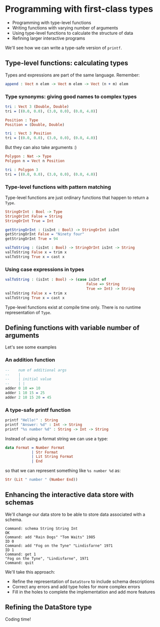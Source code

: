 # Programming with first-class types

- Programming with type-level functions
- Writing functions with varying number of arguments
- Using type-level functions to calculate the structure of data
- Refining larger interactive programs

We'll see how we can write a type-safe version of `printf`.

## Type-level functions: calculating types

Types and expressions are part of the same language. Remember:

```idris
append : Vect n elem -> Vect m elem -> Vect (n + m) elem
```

### Type synonyms: giving good names to complex types

```idris
tri : Vect 3 (Double, Double)
tri = [(0.0, 0.0), (3.0, 0.0), (0.0, 4.0)]

Position : Type
Position = (Double, Double)

tri : Vect 3 Position
tri = [(0.0, 0.0), (3.0, 0.0), (0.0, 4.0)]
```

But they can also take arguments :)

```idris
Polygon : Nat -> Type
Polygon n = Vect n Position

tri : Polygon 3
tri = [(0.0, 0.0), (3.0, 0.0), (0.0, 4.0)]
```

### Type-level functions with pattern matching

Type-level functions are just ordinary functions that happen to return a `Type`.

```idris
StringOrInt : Bool -> Type
StringOrInt False = String
StringOrInt True = Int

getStringOrInt : (isInt : Bool) -> StringOrInt isInt
getStringOrInt False = "Ninety four"
getStringOrInt True = 94

valToString : (isInt : Bool) -> StringOrInt isInt -> String
valToString False x = trim x
valToString True x = cast x
```

### Using case expressions in types

```idris
valToString : (isInt : Bool) -> (case isInt of
                                     False => String
                                     True => Int) -> String
valToString False x = trim x
valToString True x = cast x
```

Type-level functions exist at compile time only. There is no runtime
representation of `Type`.

## Defining functions with variable number of arguments

Let's see some examples

### An addition function

```idris
--    num of additional args
--    |
--    | initial value
--    | |
adder 0 10 => 10
adder 1 10 15 = 25
adder 2 10 15 20 = 45
```

### A type-safe printf function

```idris
printf "Hello!" : String
printf "Answer: %d" : Int -> String
printf "%s number %d" : String -> Int -> String
```

Instead of using a format string we can use a type:

```idris
data Format = Number Format
            | Str Format
            | Lit String Format
            | End
```

so that we can represent something like `%s number %d` as:

```idris
Str (Lit " number " (Number End))
```

## Enhancing the interactive data store with schemas

We'll change our data store to be able to store data associated with a
schema.

```
Command: schema String String Int
OK
Command: add "Rain Dogs" "Tom Waits" 1985
ID 0
Command: add "Fog on the Tyne" "Lindisfarne" 1971
ID 1
Command: get 1
"Fog on the Tyne", "Lindisfarne", 1971
Command: quit
```

We'll take this approach:
- Refine the representation of `DataStore` to include schema descriptions
- Correct any errors and add type holes for more complex errors
- Fill in the holes to complete the implementation and add more features

## Refining the DataStore type

Coding time!
